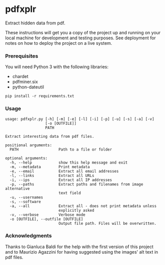 # pdfxplr

Extract hidden data from pdf.

These instructions will get you a copy of the project up and running on your local machine for development and testing purposes. See deployment for notes on how to deploy the project on a live system.

### Prerequisites

You will need Python 3 with the following libraries:
* chardet
* pdfminer.six
* python-dateutil

```
pip install -r requirements.txt
```

### Usage

```
usage: pdfxplr.py [-h] [-m] [-e] [-l] [-i] [-p] [-u] [-s] [-a] [-v]
                  [-o [OUTFILE]]
                  PATH

Extract interesting data from pdf files.

positional arguments:
  PATH                  Path to a file or folder

optional arguments:
  -h, --help            show this help message and exit
  -m, --metadata        Print metadata
  -e, --email           Extract all email addresses
  -l, --links           Extract all URLs
  -i, --ips             Extract all IP addresses
  -p, --paths           Extract paths and filenames from image alternative
                        text field
  -u, --usernames
  -s, --software
  -a, --all             Extract all - does not print metadata unless
                        explicitly asked
  -v, --verbose         Verbose mode
  -o [OUTFILE], --outfile [OUTFILE]
                        Output file path. Files will be overwritten.
```

### Acknowledgments

Thanks to Gianluca Baldi for the help with the first version of this project and to Maurizio Agazzini for having suggested using the images' alt text in pdf files.

